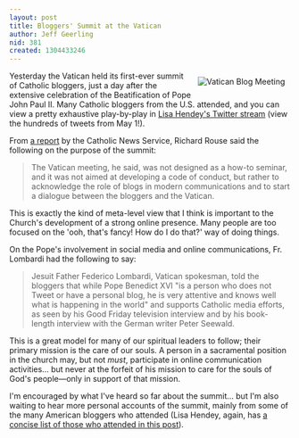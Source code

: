 ```yaml
---
layout: post
title: Bloggers' Summit at the Vatican
author: Jeff Geerling
nid: 381
created: 1304433246
---
```

<p><img src="http://www.opensourcecatholic.com/sites/opensourcecatholic.com/files/imagecache/300px-by-300px/user-uploads/oscatholic/photo-13.jpg" alt="Vatican Blog Meeting" style="float: right; margin: 10px;" class="imagecache-300px-by-300px" />Yesterday the Vatican held its first-ever summit of Catholic bloggers, just a day after the extensive celebration of the Beatification of Pope John Paul II. Many Catholic bloggers from the U.S. attended, and you can view a pretty exhaustive play-by-play in <a href="http://twitter.com/lisahendey">Lisa Hendey's Twitter stream</a> (view the hundreds of tweets from May 1!).</p><p>From <a href="http://www.uscatholic.org/news/2011/05/church-needs-blogs-bloggers-need-church-say-meeting-participants">a report</a> by the Catholic News Service, Richard Rouse said the following on the purpose of the summit:</p><blockquote><p>The Vatican meeting, he said, was not designed as a how-to seminar, and it was not aimed at developing a code of conduct, but rather to acknowledge the role of blogs in modern communications and to start a dialogue between the bloggers and the Vatican.</p></blockquote><p>This is exactly the kind of meta-level view that I think is important to the Church's development of a strong online presence. Many people are too focused on the 'ooh, that's fancy! How do I do that?' way of doing things.</p><p>On the Pope's involvement in social media and online communications, Fr. Lombardi had the following to say:</p><blockquote><p>Jesuit Father Federico Lombardi, Vatican spokesman, told the bloggers that while Pope Benedict XVI "is a person who does not Tweet or have a personal blog, he is very attentive and knows well what is happening in the world" and supports Catholic media efforts, as seen by his Good Friday television interview and by his book-length interview with the German writer Peter Seewald.</p></blockquote><p>This is a great model for many of our spiritual leaders to follow; their primary mission is the care of our souls. A person in a sacramental position in the church may, but not <em>must</em>, participate in online communication activities... but never at the forfeit of his mission to care for the souls of God's people—only in support of that mission.</p><p>I'm encouraged by what I've heard so far about the summit... but I'm also waiting to hear more personal accounts of the summit, mainly from some of the many American bloggers who attended (Lisa Hendey, again, has <a href="http://lisahendey.com/lisa-hendey/2011/04/22/vatican-blogger-meeting/">a concise list of those who attended in this post</a>).</p>
